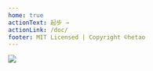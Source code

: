 ```yaml
---
home: true
actionText: 起步 →
actionLink: /doc/
footer: MIT Licensed | Copyright ©hetao
---
```




![](../gantt-elastic.gif)

